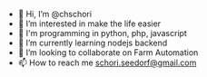 - 👋 Hi, I’m @chschori
- 👀 I’m interested in make the life easier
- 🫙 I'm programming in python, php, javascript
- 🌱 I’m currently learning nodejs backend
- 💞️ I’m looking to collaborate on Farm Automation
- 📫 How to reach me schori.seedorf@gmail.com

<!---
chschori/chschori is a ✨ special ✨ repository because its `README.md` (this file) appears on your GitHub profile.
You can click the Preview link to take a look at your changes.
--->

